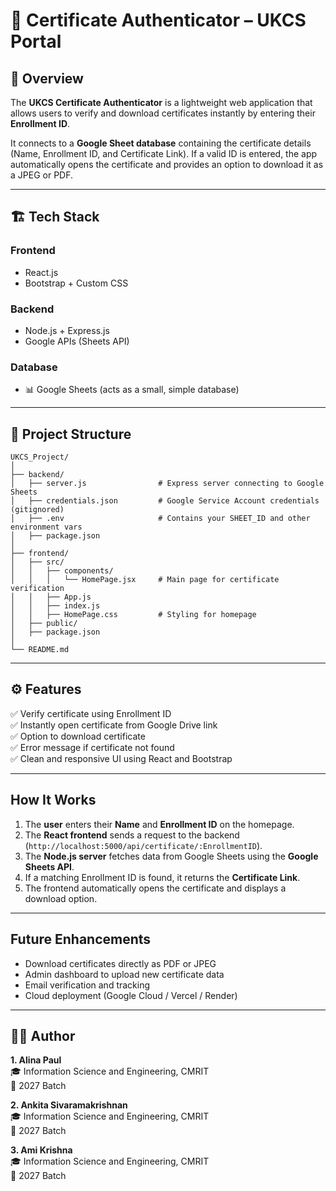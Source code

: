 # 📜 Certificate Authenticator – UKCS Portal

## 🎯 Overview
The **UKCS Certificate Authenticator** is a lightweight web application that allows users to verify and download certificates instantly by entering their **Enrollment ID**.

It connects to a **Google Sheet database** containing the certificate details (Name, Enrollment ID, and Certificate Link). If a valid ID is entered, the app automatically opens the certificate and provides an option to download it as a JPEG or PDF.

---

## 🏗️ Tech Stack

### **Frontend**
- React.js
- Bootstrap + Custom CSS

### **Backend**
- Node.js + Express.js
- Google APIs (Sheets API)

### **Database**
- 📊 Google Sheets (acts as a small, simple database)

---

## 📁 Project Structure

```
UKCS_Project/
│
├── backend/
│   ├── server.js                # Express server connecting to Google Sheets
│   ├── credentials.json         # Google Service Account credentials (gitignored)
│   ├── .env                     # Contains your SHEET_ID and other environment vars
│   ├── package.json
│
├── frontend/
│   ├── src/
│   │   ├── components/
│   │   │   └── HomePage.jsx     # Main page for certificate verification
│   │   ├── App.js
│   │   ├── index.js
│   │   ├── HomePage.css         # Styling for homepage
│   ├── public/
│   ├── package.json
│
└── README.md
```

---

## ⚙️ Features
✅ Verify certificate using Enrollment ID  
✅ Instantly open certificate from Google Drive link  
✅ Option to download certificate  
✅ Error message if certificate not found  
✅ Clean and responsive UI using React and Bootstrap  

---

##  How It Works
1. The **user** enters their **Name** and **Enrollment ID** on the homepage.  
2. The **React frontend** sends a request to the backend (`http://localhost:5000/api/certificate/:EnrollmentID`).  
3. The **Node.js server** fetches data from Google Sheets using the **Google Sheets API**.  
4. If a matching Enrollment ID is found, it returns the **Certificate Link**.  
5. The frontend automatically opens the certificate and displays a download option.  

---

##  Future Enhancements
- Download certificates directly as PDF or JPEG
- Admin dashboard to upload new certificate data
- Email verification and tracking
- Cloud deployment (Google Cloud / Vercel / Render)
---
## 🧑‍💻 Author
**1. Alina Paul**  
🎓 Information Science and Engineering, CMRIT  
📍 2027 Batch

**2. Ankita Sivaramakrishnan**  
🎓 Information Science and Engineering, CMRIT  
📍 2027 Batch

**3. Ami Krishna**  
🎓 Information Science and Engineering, CMRIT  
📍 2027 Batch  

